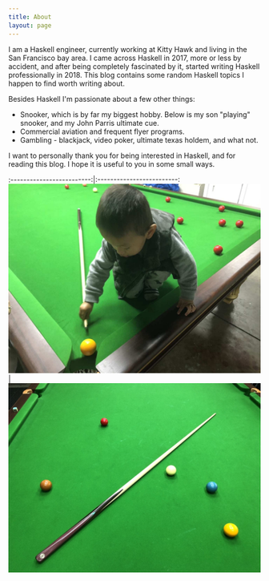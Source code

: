 ```yaml
---
title: About
layout: page
---
```


I am a Haskell engineer, currently working at Kitty Hawk and living in the San Francisco bay area.
I came across Haskell in 2017, more or less by accident, and after being completely fascinated
by it, started writing Haskell professionally in 2018.
This blog contains some random Haskell topics I happen to find worth writing about.

Besides Haskell I'm passionate about a few other things:

- Snooker, which is by far my biggest hobby. Below is my son "playing" snooker, and
my John Parris ultimate cue.
- Commercial aviation and frequent flyer programs.
- Gambling - blackjack, video poker, ultimate texas holdem, and what not.

I want to personally thank you for being interested in Haskell, and for reading this blog. I
hope it is useful to you in some small ways.

:-------------------------:|:-------------------------:
![](/assets/images/jeffrey.JPG)  |  ![](/assets/images/jpu.JPG)
